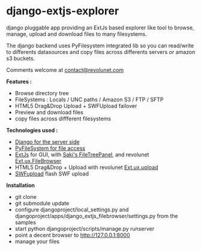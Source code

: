 django-extjs-explorer
=====================

django pluggable app providing an ExtJs based explorer like tool to browse, manage, upload and download files to many filesystems.

The django backend uses PyFilesystem integrated lib so you can read/write to differents datasources and copy files across differents servers or amazon s3 buckets.

Comments welcome at [contact@revolunet.com][8]
 
**Features :**

 * Browse directory tree
 * FileSystems : Locals / UNC paths / Amazon S3 / FTP / SFTP
 * HTML5 Drag&Drop Upload + SWFUpload failover
 * Preview and download files
 * copy files across diffferent filesystems
 
 
**Technologies used :**

 * [Django for the server side][1]
 * [PyFileSystem for file access][2]
 * [ExtJs][3] for GUI, with [Saki's FileTreePanel][4], and revolunet [Ext.ux.FileBrowser][5]
 * HTML5 Drag&Drop + Upload with revolunet [Ext.ux.upload][6]
 * [SWFupload][7] flash SWF upload
 
 
**Installation**

 * git clone
 * git submodule update
 * configure djangoproject/local_settings.py and djangoproject/apps/django_extjs_filebrowser/settings.py from the samples
 * start python djangoproject/scripts/manage.py runserver
 * point a decent browser to http://127.0.0.1:8000
 * manage your files
 



  [1]: http://www.djangoproject.com
  [2]: http://code.google.com/p/pyfilesystem/
  [3]: http://www.sencha.com
  [4]: http://filetree.extjs.eu/
  [5]: https://github.com/revolunet/Ext.ux.filebrowser
  [6]: https://github.com/revolunet/Ext.ux.upload
  [7]: http://www.swfupload.org
  [8]: mailto:contact@revolunet.com